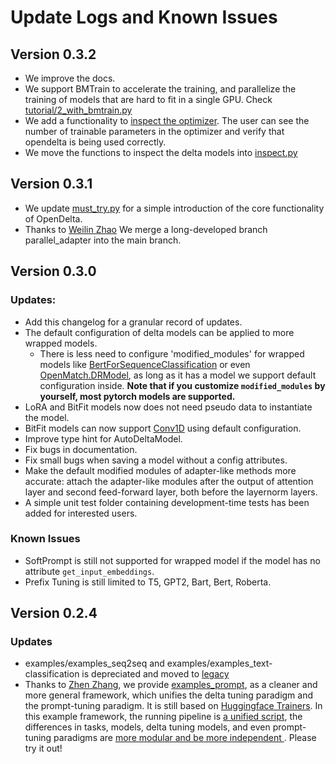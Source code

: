 # Update Logs and Known Issues

## Version 0.3.2
- We improve the docs.
- We support BMTrain to accelerate the training, and parallelize the training of models that are hard to fit in a single GPU. Check [tutorial/2_with_bmtrain.py](https://github.com/thunlp/OpenDelta/tree/main/examples/tutorial/2_with_bmtrain.py)
- We add a functionality to [inspect the optimizer](https://github.com/thunlp/OpenDelta/tree/main/opendelta/utils/inspect.py). The user can see the number of trainable parameters in the optimizer and verify that opendelta is being used correctly.
- We move the functions to inspect the delta models into [inspect.py](https://github.com/thunlp/OpenDelta/tree/main/opendelta/utils/inspect.py)

## Version 0.3.1
- We update [must_try.py](https://github.com/thunlp/OpenDelta/tree/main/examples/unittest/must_try.py) for a simple introduction of the core functionality of OpenDelta.
- Thanks to [Weilin Zhao](https://github.com/Achazwl) We merge a long-developed branch parallel_adapter into the main branch.


## Version 0.3.0
### Updates:
- Add this changelog for a granular record of updates.
- The default configuration of delta models can be applied to more wrapped models.
  - There is less need to configure 'modified_modules' for wrapped models like [BertForSequenceClassification](https://huggingface.co/docs/transformers/main/en/model_doc/bert#transformers.BertForSequenceClassification) or even [OpenMatch.DRModel](https://github.com/OpenMatch/OpenMatch/blob/master/src/openmatch/modeling/dense_retrieval_model.py#L37), as long as it has a model we support default configuration inside. **Note that if you customize `modified_modules` by yourself, most pytorch models are supported.**
- LoRA and BitFit models now does not need pseudo data to instantiate the model.
- BitFit models can now support [Conv1D](https://huggingface.co/docs/transformers/v4.23.1/en/internal/modeling_utils#transformers.Conv1D) using default configuration.
- Improve type hint for AutoDeltaModel.
- Fix bugs in documentation.
- Fix small bugs when saving a model without a config attributes.
- Make the default modified modules of adapter-like methods more accurate: attach the adapter-like modules after the output of attention layer and second feed-forward layer, both before the layernorm layers. 
- A simple unit test folder containing development-time tests has been added for interested users.


### Known Issues
- SoftPrompt is still not supported for wrapped model if the model has no attribute `get_input_embeddings`.
- Prefix Tuning is still limited to T5, GPT2, Bart, Bert, Roberta.

## Version 0.2.4
### Updates
- examples/examples_seq2seq and examples/examples_text-classification is depreciated and moved to [legacy](https://github.com/thunlp/OpenDelta/tree/main/examples/legacies)
- Thanks to [Zhen Zhang](https://github.com/namezhenzhang),  we provide [examples_prompt](https://github.com/thunlp/OpenDelta/tree/main/examples/examples_prompt), as a cleaner and more general framework, which unifies the delta tuning paradigm and the prompt-tuning paradigm. It is still based on [Huggingface Trainers](https://huggingface.co/docs/transformers/main_classes/trainer). In this example framework, the running pipeline is [a unified script](https://github.com/thunlp/OpenDelta/tree/main/examples/examples_prompt/src), the differences in tasks, models, delta tuning models, and even prompt-tuning paradigms are [more modular and be more independent ](https://github.com/thunlp/OpenDelta/tree/main/examples/examples_prompt/backbones). Please try it out!